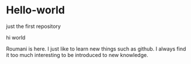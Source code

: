 # Hello-world
just the first repository


hi world

Roumani is here. I just like to learn new things such as github. I always find it too much interesting to be introduced to new knowledge.
